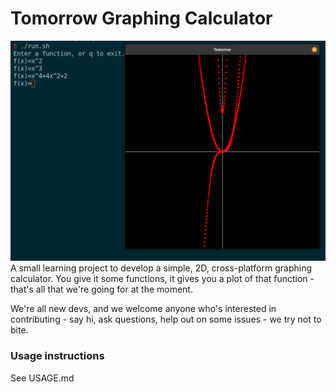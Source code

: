 # Tomorrow Graphing Calculator
![Example Screenshot](tomorrow_screenshot_usage.png)
A small learning project to develop a simple, 2D, cross-platform graphing calculator. You give it some functions, it gives you a plot of that function - that's all that we're going for at the moment.

We're all new devs, and we welcome anyone who's interested in contributing - say hi, ask questions, help out on some issues - we try not to bite.

### Usage instructions
See USAGE.md